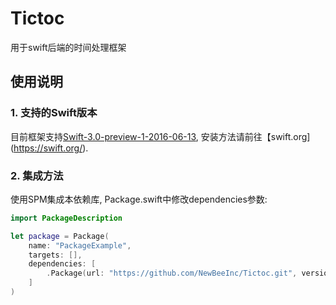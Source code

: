# Tictoc
用于swift后端的时间处理框架
## 使用说明

### 1. 支持的Swift版本

目前框架支持[Swift-3.0-preview-1-2016-06-13](https://swift.org/download/#releases), 安装方法请前往【swift.org](https://swift.org/).

### 2. 集成方法

使用SPM集成本依赖库, Package.swift中修改dependencies参数:

```swift
import PackageDescription

let package = Package(
    name: "PackageExample",
    targets: [],
    dependencies: [
    	.Package(url: "https://github.com/NewBeeInc/Tictoc.git", versions: Version(0,0,0)..<Version(10,0,0)
    ]
)
```

